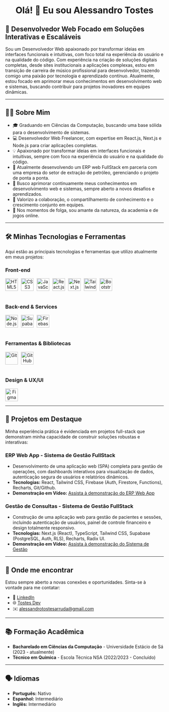 <h1 align="center">Olá! 👋 Eu sou Alessandro Tostes</h1>

## 🚀 Desenvolvedor Web Focado em Soluções Interativas e Escaláveis

Sou um Desenvolvedor Web apaixonado por transformar ideias em interfaces funcionais e intuitivas, com foco total na experiência do usuário e na qualidade do código. Com experiência na criação de soluções digitais completas, desde sites institucionais a aplicações complexas, estou em transição de carreira de músico profissional para desenvolvedor, trazendo comigo uma paixão por tecnologia e aprendizado contínuo. Atualmente, estou focado em aprimorar meus conhecimentos em desenvolvimento web e sistemas, buscando contribuir para projetos inovadores em equipes dinâmicas.

---

## 👨‍💻 Sobre Mim

- 🎓 Graduando em Ciências da Computação, buscando uma base sólida para o desenvolvimento de sistemas.
- 💻 Desenvolvedor Web Freelancer, com expertise em React.js, Next.js e Node.js para criar aplicações completas.
- 💡 Apaixonado por transformar ideias em interfaces funcionais e intuitivas, sempre com foco na experiência do usuário e na qualidade do código.
- 🚀 Atualmente desenvolvendo um ERP web FullStack em parceria com uma empresa do setor de extração de petróleo, gerenciando o projeto de ponta a ponta.
- 🧠 Busco aprimorar continuamente meus conhecimentos em desenvolvimento web e sistemas, sempre aberto a novos desafios e aprendizados.
- 🤝 Valorizo a colaboração, o compartilhamento de conhecimento e o crescimento conjunto em equipes.
- 🌳 Nos momentos de folga, sou amante da natureza, da academia e de jogos online.

---

## 🛠️ **Minhas Tecnologias e Ferramentas**

Aqui estão as principais tecnologias e ferramentas que utilizo atualmente em meus projetos:

### Front-end
<div style="display: flex; flex-wrap: wrap; gap: 10px;" align="center">
  <img src="https://cdn.jsdelivr.net/gh/devicons/devicon/icons/html5/html5-original.svg" height="40" alt="HTML5" title="HTML5"/>
  <img src="https://cdn.jsdelivr.net/gh/devicons/devicon/icons/css3/css3-original.svg" height="40" alt="CSS3" title="CSS3"/>
  <img src="https://cdn.jsdelivr.net/gh/devicons/devicon/icons/javascript/javascript-original.svg" height="40" alt="JavaScript (ES6+)" title="JavaScript (ES6+)"/>
  <img src="https://cdn.jsdelivr.net/gh/devicons/devicon/icons/react/react-original.svg" height="40" alt="React.js" title="React.js"/>
  <img src="https://cdn.jsdelivr.net/gh/devicons/devicon/icons/nextjs/nextjs-original.svg" height="40" alt="Next.js" title="Next.js"/>
  <img src="https://cdn.jsdelivr.net/gh/devicons/devicon/icons/tailwindcss/tailwindcss-original.svg" height="40" alt="Tailwind CSS" title="Tailwind CSS"/>
  <img src="https://cdn.jsdelivr.net/gh/devicons/devicon/icons/bootstrap/bootstrap-original.svg" height="40" alt="Bootstrap" title="Bootstrap"/>
</div>
<br>

### Back-end & Services
<div style="display: flex; flex-wrap: wrap; gap: 10px;" align="center">
  <img src="https://cdn.jsdelivr.net/gh/devicons/devicon/icons/nodejs/nodejs-original.svg" height="40" alt="Node.js" title="Node.js"/>
  <img src="https://cdn.jsdelivr.net/gh/devicons/devicon/icons/supabase/supabase-original.svg" height="40" alt="Supabase (PostgreSQL, Auth, RLS)" title="Supabase (PostgreSQL, Auth, RLS)"/>
  <img src="https://cdn.jsdelivr.net/gh/devicons/devicon/icons/firebase/firebase-original.svg" height="40" alt="Firebase (Authentication, Firestore, Cloud Functions)" title="Firebase (Authentication, Firestore, Cloud Functions)"/>
</div>
<br>

### Ferramentas & Bibliotecas
<div style="display: flex; flex-wrap: wrap; gap: 10px;" align="center">
  <img src="https://cdn.jsdelivr.net/gh/devicons/devicon/icons/git/git-original.svg" height="40" alt="Git" title="Git"/>
  <img src="https://cdn.jsdelivr.net/gh/devicons/devicon/icons/github/github-original.svg" height="40" alt="GitHub" title="GitHub"/>
  </div>
<br>

### Design & UX/UI
<div style="display: flex; flex-wrap: wrap; gap: 10px;" align="center">
  <img src="https://cdn.jsdelivr.net/gh/devicons/devicon/icons/figma/figma-original.svg" height="40" alt="Figma (básico)" title="Figma (básico)"/>
  </div>

---

## 🌟 **Projetos em Destaque**

Minha experiência prática é evidenciada em projetos full-stack que demonstram minha capacidade de construir soluções robustas e interativas:

### ERP Web App - Sistema de Gestão FullStack
- Desenvolvimento de uma aplicação web (SPA) completa para gestão de operações, com dashboards interativos para visualização de dados, autenticação segura de usuários e relatórios dinâmicos.
- **Tecnologias:** React, Tailwind CSS, Firebase (Auth, Firestore, Functions), Recharts, Git/Github.
- **Demonstração em Vídeo:** [Assista à demonstração do ERP Web App](https://tostesdev.com/video/ERP_PETROLEO_DEMONSTRACAO.mp4)

### Gestão de Consultas - Sistema de Gestão FullStack
- Construção de uma aplicação web para gestão de pacientes e sessões, incluindo autenticação de usuários, painel de controle financeiro e design totalmente responsivo.
- **Tecnologias:** Next.js (React), TypeScript, Tailwind CSS, Supabase (PostgreSQL, Auth, RLS), Recharts, Radix UI.
- **Demonstração em Vídeo:** [Assista à demonstração do Sistema de Gestão](https://tostesdev.com/video/gestaoapp.mp4)

---

## 🤝 **Onde me encontrar**

Estou sempre aberto a novas conexões e oportunidades. Sinta-se à vontade para me contatar:
- 🔗 [LinkedIn](https://www.linkedin.com/in/alessandro-tostes-940972242/)
- 🌐 [Tostes Dev](https://tostesdev.com/)
- ✉️ [alessandrotostesarruda@gmail.com](mailto:alessandrotostesarruda@gmail.com)

---

## 📚 **Formação Acadêmica**
- **Bacharelado em Ciências da Computação** - Universidade Estácio de Sá (2023 - atualmente)
- **Técnico em Química** - Escola Técnica NSA (2022/2023 - Concluído)

---

## 🗣️ **Idiomas**
- **Português:** Nativo
- **Espanhol:** Intermediário
- **Inglês:** Intermediário
